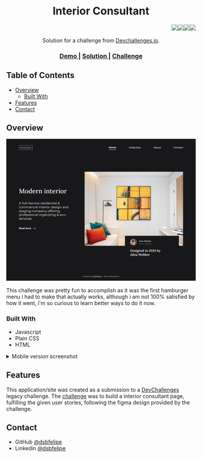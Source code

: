 <!-- Please update value in the {}  -->

<h1 align="center">Interior Consultant</h1>

<img align="right" src="https://img.shields.io/badge/JavaScript-323330?style=for-the-badge&logo=javascript&logoColor=F7DF1E"><img align="right" src="https://img.shields.io/badge/CSS3-1572B6?style=for-the-badge&logo=css3&logoColor=white"><img align="right" src="https://img.shields.io/badge/HTML5-E34F26?style=for-the-badge&logo=html5&logoColor=white"> <img align="right" src="https://img.shields.io/badge/firebase-ffca28?style=for-the-badge&logo=firebase&logoColor=black"> 

<br>
<br>
<div align="center">
   Solution for a challenge from  <a href="http://devchallenges.io" target="_blank">Devchallenges.io</a>.
</div>

<div align="center">
  <h3>
    <a href="https://interior-consultant-chal-73e77.web.app/">
      Demo
    </a>
    <span> | </span>
    <a href="https://legacy.devchallenges.io/solutions/rgKI9XSFxz2BXNlJZuDR">
      Solution
    </a>
    <span> | </span>
    <a href="https://legacy.devchallenges.io/challenges/Jymh2b2FyebRTUljkNcb">
      Challenge
    </a>
  </h3>
</div>

<!-- TABLE OF CONTENTS -->

## Table of Contents

- [Overview](#overview)
  - [Built With](#built-with)
- [Features](#features)
- [Contact](#contact)

<!-- OVERVIEW -->

## Overview

![screenshot](/screenshots/screenshot-1440.png)

This challenge was pretty fun to accomplish as it was the first hamburger menu i had to make that actually works, although i am not 100% satisfied by how it went, i'm so curious to learn better ways to do it now.

### Built With

<!-- This section should list any major frameworks that you built your project using. Here are a few examples.-->

- Javascript
- Plain CSS
- HTML

<details>
<summary>Mobile version screenshot</summary>
<br>
<div align="center">

  <img width="40%" src="https://raw.githubusercontent.com/dsbfelipe/interior-consultant-challenge/main/screenshots/screenshot-375.png
  " />
&nbsp;
  <img width="40%" src="https://raw.githubusercontent.com/dsbfelipe/interior-consultant-challenge/main/screenshots/screenshot-menu.png
  " />

  <p align="center">Mobile screenshots</p>
</div>
</details>


## Features

<!-- List the features of your application or follow the template. Don't share the figma file here :) -->

This application/site was created as a submission to a [DevChallenges](https://devchallenges.io/challenges) legacy challenge. The [challenge](https://legacy.devchallenges.io/challenges/Jymh2b2FyebRTUljkNcb) was to build a interior consultant page, fulfilling the given user stories, following the figma design provided by the challenge.

## Contact

- GitHub [@dsbfelipe](https://github.com/dsbfelipe)
- Linkedin [@dsbfelipe](https://www.linkedin.com/in/dsbfelipe/)
